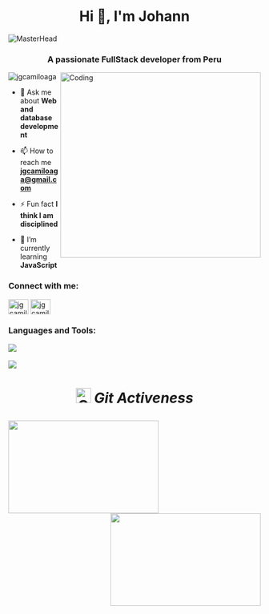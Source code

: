 <h1 align="center">Hi 👋, I'm Johann</h1>

![MasterHead](https://user-images.githubusercontent.com/74038190/225813708-98b745f2-7d22-48cf-9150-083f1b00d6c9.gif)

<h3 align="center">A passionate FullStack developer from Peru</h3>

<img align="right" alt="Coding" width="400" height="370" src="https://user-images.githubusercontent.com/74038190/212750996-938b257b-266c-45a7-9af7-655341c0f58b.gif">

<p align="left"> <img src="https://komarev.com/ghpvc/?username=jgcamiloaga&label=Profile%20views&color=0e75b6&style=flat" alt="jgcamiloaga" /> </p>

- 💬 Ask me about **Web and database development**

- 📫 How to reach me **jgcamiloaga@gmail.com**

- ⚡ Fun fact **I think I am disciplined**
  
- 🌱 I’m currently learning **JavaScript**

<h3 align="left">Connect with me:</h3>
<p align="left">
<a href="https://twitter.com/jgcamiloaga" target="blank"><img align="center" src="https://raw.githubusercontent.com/rahuldkjain/github-profile-readme-generator/master/src/images/icons/Social/twitter.svg" alt="jgcamiloaga" height="30" width="40" /></a>
<a href="https://linkedin.com/in/jgcamiloaga" target="blank"><img align="center" src="https://raw.githubusercontent.com/rahuldkjain/github-profile-readme-generator/master/src/images/icons/Social/linked-in-alt.svg" alt="jgcamiloaga" height="30" width="40" /></a>

<h3 align="left">Languages and Tools:</h3>
<a href="https://skillicons.dev">
    <img src="https://skillicons.dev/icons?i=css,html,js,java,astro,git,github,vscode&perline=12" />
</a>
<br><br>

<img src="https://user-images.githubusercontent.com/73097560/115834477-dbab4500-a447-11eb-908a-139a6edaec5c.gif">
<h1><p align="center">
<img src="https://media.giphy.com/media/W5eoZHPpUx9sapR0eu/giphy.gif" width="30px" alt="Git"/>&nbsp;<i><b font-size="">Git Activeness</b></h1></i></p>

<p><img align="left" width="300" height="185" src="https://github-readme-stats.vercel.app/api?username=jgcamiloaga&show_icons=true&theme=dark"/></p>
<p>&nbsp;<img align="right" width="300" height="185" src="https://github-readme-streak-stats.herokuapp.com/?user=jgcamiloaga&theme=dark"/></p>
<br>
